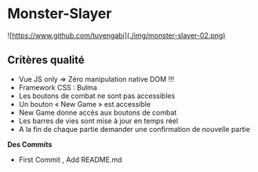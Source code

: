 # Monster-Slayer

![https://www.github.com/tuyengabi](./img/monster-slayer-02.png)

**Critères qualité**
------------------
* Vue JS only => Zéro manipulation native DOM !!!
* Framework CSS : Bulma
* Les boutons de combat ne sont pas accessibles
* Un bouton « New Game » est accessible
* New Game donne accès aux boutons de combat
* Les barres de vies sont mise à jour en temps réel
* A la fin de chaque partie demander une confirmation de nouvelle partie

**Des Commits**
* First Commit , Add README.md
